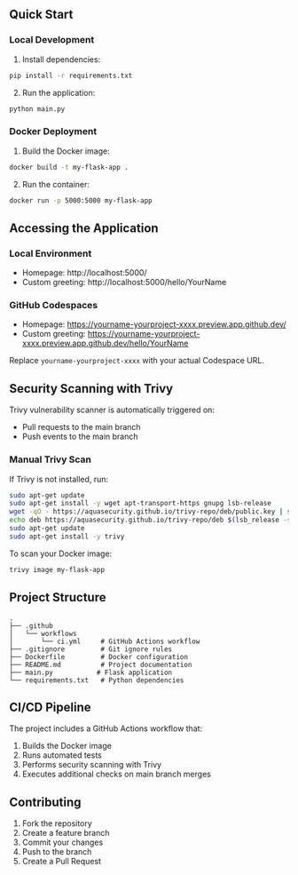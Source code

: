 ## Quick Start

### Local Development

1. Install dependencies:
```bash
pip install -r requirements.txt
```

2. Run the application:
```bash
python main.py
```

### Docker Deployment

1. Build the Docker image:
```bash
docker build -t my-flask-app .
```

2. Run the container:
```bash
docker run -p 5000:5000 my-flask-app
```

## Accessing the Application

### Local Environment
- Homepage: http://localhost:5000/
- Custom greeting: http://localhost:5000/hello/YourName

### GitHub Codespaces
- Homepage: https://yourname-yourproject-xxxx.preview.app.github.dev/
- Custom greeting: https://yourname-yourproject-xxxx.preview.app.github.dev/hello/YourName

Replace `yourname-yourproject-xxxx` with your actual Codespace URL.

## Security Scanning with Trivy

Trivy vulnerability scanner is automatically triggered on:
- Pull requests to the main branch
- Push events to the main branch

### Manual Trivy Scan

If Trivy is not installed, run:
```bash
sudo apt-get update
sudo apt-get install -y wget apt-transport-https gnupg lsb-release
wget -qO - https://aquasecurity.github.io/trivy-repo/deb/public.key | sudo apt-key add -
echo deb https://aquasecurity.github.io/trivy-repo/deb $(lsb_release -sc) main | sudo tee -a /etc/apt/sources.list.d/trivy.list
sudo apt-get update
sudo apt-get install -y trivy
```

To scan your Docker image:
```bash
trivy image my-flask-app
```

## Project Structure
```
.
├── .github
│   └── workflows
│       └── ci.yml     # GitHub Actions workflow
├── .gitignore         # Git ignore rules
├── Dockerfile         # Docker configuration
├── README.md          # Project documentation
├── main.py           # Flask application
└── requirements.txt   # Python dependencies
```

## CI/CD Pipeline

The project includes a GitHub Actions workflow that:
1. Builds the Docker image
2. Runs automated tests
3. Performs security scanning with Trivy
4. Executes additional checks on main branch merges

## Contributing

1. Fork the repository
2. Create a feature branch
3. Commit your changes
4. Push to the branch
5. Create a Pull Request